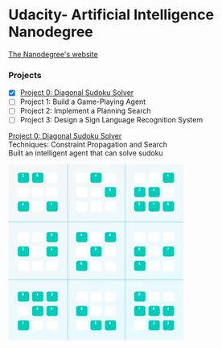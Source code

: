 # Udacity- Artificial Intelligence Nanodegree

<p> <a href="https://www.udacity.com/course/artificial-intelligence-nanodegree--nd889">
The Nanodegree's website</a> </p>

### Projects
- [x] [Project 0: Diagonal Sudoku Solver](https://github.com/Sally-Ng/AIND-Diagonal_Sudoku_Solver)
- [ ] Project 1: Build a Game-Playing Agent
- [ ] Project 2: Implement a Planning Search
- [ ] Project 3: Design a Sign Language Recognition System

[Project 0: Diagonal Sudoku Solver](https://github.com/Sally-Ng/AIND-Diagonal_Sudoku_Solver) </br>
Techniques: Constraint Propagation and Search </br>
Built an intelligent agent that can solve sudoku </br>
<p align="left">
  <img src="Sudoku_working.JPG" width="350"/>
</p>
